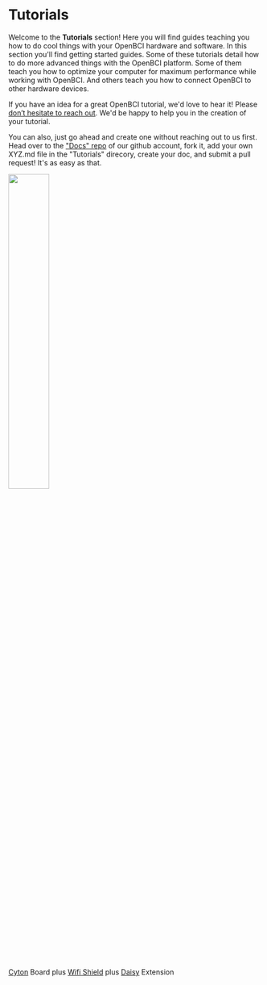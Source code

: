 # Tutorials

Welcome to the **Tutorials** section! Here you will find guides teaching you how to do cool things with your OpenBCI hardware and software. In this section you'll find getting started guides. Some of these tutorials detail how to do more advanced things with the OpenBCI platform. Some of them teach you how to optimize your computer for maximum performance while working with OpenBCI. And others teach you how to connect OpenBCI to other hardware devices.

If you have an idea for a great OpenBCI tutorial, we'd love to hear it! Please [don’t hesitate to reach out](mailto:contact@openbci.com). We'd be happy to help you in the creation of your tutorial. 

You can also, just go ahead and create one without reaching out to us first. Head over to the ["Docs" repo](https://github.com/openbci/docs) of our github account, fork it, add your own XYZ.md file in the "Tutorials" direcory, create your doc, and submit a pull request! It's as easy as that.

<img src="https://github.com/OpenBCI/Docs/blob/master/assets/images/CYTONDAISYWIFI.JPG?raw=true" width="40%">

[Cyton](https://shop.openbci.com/collections/frontpage/products/cyton-biosensing-board-8-channel?variant=38958638542) Board plus [Wifi Shield](https://shop.openbci.com/collections/frontpage/products/wifi-shield?variant=44534009550) 
plus [Daisy](https://shop.openbci.com/collections/frontpage/products/cyton-daisy-biosensing-boards-16-channel?variant=38959256526) Extension

